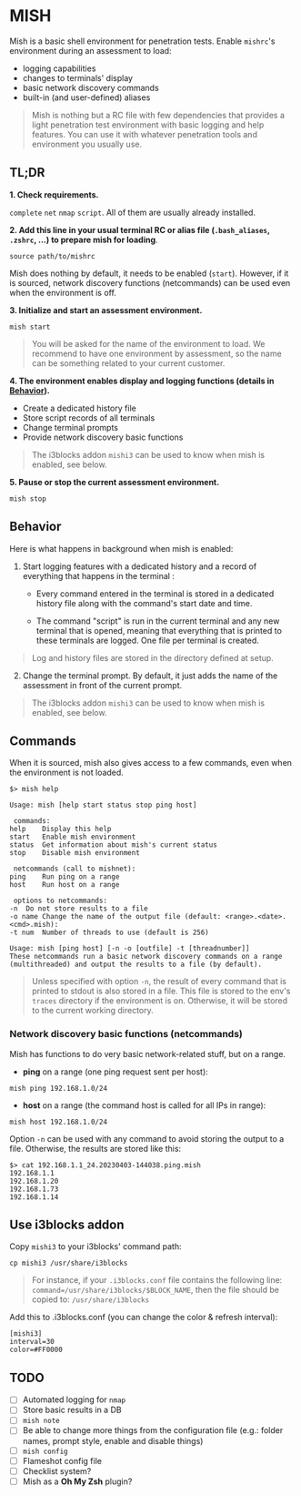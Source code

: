 MISH
====

Mish is a basic shell environment for penetration tests. Enable `mishrc`'s
environment during an assessment to load:
- logging capabilities
- changes to terminals' display
- basic network discovery commands
- built-in (and user-defined) aliases

> Mish is nothing but a RC file with few dependencies that provides a light
  penetration test environment with basic logging and help features. You can use
  it with whatever penetration tools and environment you usually use.

TL;DR
-----

**1. Check requirements.**

`complete` `net` `nmap` `script`. All of them are usually already installed.

**2. Add this line in your usual terminal RC or alias file (`.bash_aliases`,
     `.zshrc`, ...) to prepare mish for loading**.

```
source path/to/mishrc
```

Mish does nothing by default, it needs to be enabled (`start`). However, if it
is sourced, network discovery functions (netcommands) can be used even when the
environment is off.

**3. Initialize and start an assessment environment.**

```
mish start
```

> You will be asked for the name of the environment to load. We recommend to
  have one environment by assessment, so the name can be something related to
  your current customer.

**4. The environment enables display and logging functions (details in
  [Behavior](#behavior)).**

* Create a dedicated history file
* Store script records of all terminals
* Change terminal prompts
* Provide network discovery basic functions

> The i3blocks addon `mishi3` can be used to know when mish is enabled, see
  below.

**5. Pause or stop the current assessment environment.**

```
mish stop
```

Behavior
--------

Here is what happens in background when mish is enabled:

1. Start logging features with a dedicated history and a record of everything
   that happens in the terminal :

   * Every command entered in the terminal is stored in a dedicated history file
     along with the command's start date and time.

   * The command "script" is run in the current terminal and any new terminal
     that is opened, meaning that everything that is printed to these terminals
     are logged. One file per terminal is created.

> Log and history files are stored in the directory defined at setup.

2. Change the terminal prompt. By default, it just adds the name of the
   assessment in front of the current prompt.

> The i3blocks addon `mishi3` can be used to know when mish is enabled, see
  below.
  
Commands
--------

When it is sourced, mish also gives access to a few commands, even when the
environment is not loaded.

```
$> mish help

Usage: mish [help start status stop ping host]

 commands:
help	Display this help
start	Enable mish environment
status	Get information about mish's current status
stop	Disable mish environment

 netcommands (call to mishnet):
ping    Run ping on a range
host	Run host on a range

 options to netcommands:
-n 	Do not store results to a file
-o name Change the name of the output file (default: <range>.<date>.<cmd>.mish): 
-t num  Number of threads to use (default is 256)

Usage: mish [ping host] [-n -o [outfile] -t [threadnumber]]
These netcommands run a basic network discovery commands on a range
(multithreaded) and output the results to a file (by default).

```

> Unless specified with option `-n`, the result of every command that is printed
  to stdout is also stored in a file. This file is stored to the env's `traces`
  directory if the environment is on. Otherwise, it will be stored to the
  current working directory.

### Network discovery basic functions (netcommands)

Mish has functions to do very basic network-related stuff, but on a range.

* **ping** on a range (one ping request sent per host):

```
mish ping 192.168.1.0/24
```

* **host** on a range (the command host is called for all IPs in range):

```
mish host 192.168.1.0/24
```

Option `-n` can be used with any command to avoid storing the output to a
file. Otherwise, the results are stored like this:

```
$> cat 192.168.1.1_24.20230403-144038.ping.mish
192.168.1.1
192.168.1.20
192.168.1.73
192.168.1.14
```

Use i3blocks addon
------------------

Copy `mishi3` to your i3blocks' command path:

```
cp mishi3 /usr/share/i3blocks
```

> For instance, if your `.i3blocks.conf` file contains the following line:
  `command=/usr/share/i3blocks/$BLOCK_NAME`, then the file should be copied to:
  `/usr/share/i3blocks`

Add this to .i3blocks.conf (you can change the color & refresh interval):

```
[mishi3]
interval=30
color=#FF0000
```

TODO
----

* [ ] Automated logging for `nmap`
* [ ] Store basic results in a DB
* [ ] `mish note`
* [ ] Be able to change more things from the configuration file (e.g.: folder
  names, prompt style, enable and disable things)
* [ ] `mish config`
* [ ] Flameshot config file
* [ ] Checklist system?
* [ ] Mish as a **Oh My Zsh** plugin?
